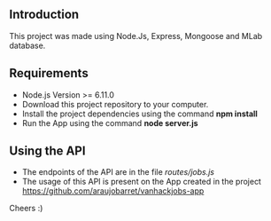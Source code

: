 ## Introduction

This project was made using Node.Js, Express, Mongoose and MLab database.

## Requirements

- Node.js Version >= 6.11.0
- Download this project repository to your computer.
- Install the project dependencies using the command **npm install**
- Run the App using the command **node server.js**


## Using the API

- The endpoints of the API are in the file *routes/jobs.js*
- The usage of this API is present on the App created in the project https://github.com/araujobarret/vanhackjobs-app

Cheers :)
